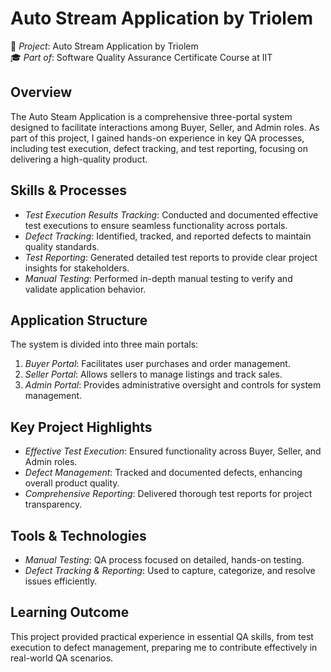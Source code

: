# Auto Stream Application by Triolem

🚀 *Project*: Auto Stream Application by Triolem  
🎓 *Part of*: Software Quality Assurance Certificate Course at IIT  

## Overview
The Auto Steam Application is a comprehensive three-portal system designed to facilitate interactions among Buyer, Seller, and Admin roles. As part of this project, I gained hands-on experience in key QA processes, including test execution, defect tracking, and test reporting, focusing on delivering a high-quality product.

## Skills & Processes
- *Test Execution Results Tracking*: Conducted and documented effective test executions to ensure seamless functionality across portals.
- *Defect Tracking*: Identified, tracked, and reported defects to maintain quality standards.
- *Test Reporting*: Generated detailed test reports to provide clear project insights for stakeholders.
- *Manual Testing*: Performed in-depth manual testing to verify and validate application behavior.

## Application Structure
The system is divided into three main portals:
1. *Buyer Portal*: Facilitates user purchases and order management.
2. *Seller Portal*: Allows sellers to manage listings and track sales.
3. *Admin Portal*: Provides administrative oversight and controls for system management.

## Key Project Highlights
- *Effective Test Execution*: Ensured functionality across Buyer, Seller, and Admin roles.
- *Defect Management*: Tracked and documented defects, enhancing overall product quality.
- *Comprehensive Reporting*: Delivered thorough test reports for project transparency.

## Tools & Technologies
- *Manual Testing*: QA process focused on detailed, hands-on testing.
- *Defect Tracking & Reporting*: Used to capture, categorize, and resolve issues efficiently.

## Learning Outcome
This project provided practical experience in essential QA skills, from test execution to defect management, preparing me to contribute effectively in real-world QA scenarios.


